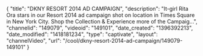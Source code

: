 {
    "title": "DKNY RESORT 2014 AD CAMPAIGN",
    "description": "It-girl Rita Ora stars in our Resort 2014 ad campaign shot on location in Times Square in New York City. Shop the Collection & Experience more of the Campaig...",
    "channelid": "149079",
    "videoid": "149101",
    "date_created": "1396392213",
    "date_modified": "1418181234",
    "type": "captivate",
    "layout": "channelVideo",
    "url": "\/cool\/dkny-resort-2014-ad-campaign\/149079-149101"
}